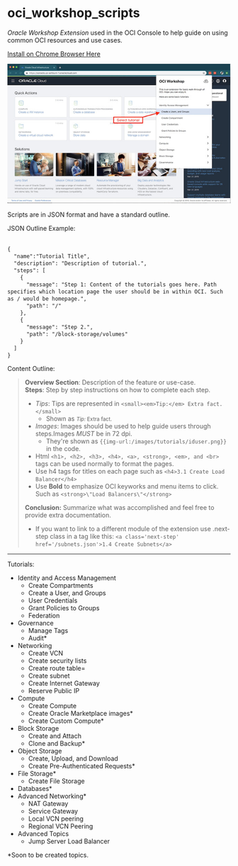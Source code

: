 # oci_workshop_scripts

_Oracle Workshop Extension_ used in the OCI Console to help guide on using common OCI resources and use cases. 

[Install on Chrome Browser Here](https://chrome.google.com/webstore/detail/oci-workshop-extension/pjonegmmmclaihfglajojmfcpfambpcd)

![Screenshot](/OCIExtension.jpg)

Scripts are in JSON format and have a standard outline.

JSON Outline Example: 
```\

{
  "name":"Tutorial Title",
  "description": "Description of tutorial.", 
  "steps": [
    {
      "message": "Step 1: Content of the tutorials goes here. Path specifies which location page the user should be in within OCI. Such as / would be homepage.",
      "path": "/"
    },
    {
      "message": "Step 2.",
      "path": "/block-storage/volumes"
    }
  ]
}
```

Content Outline: 
> **Overview Section**: Description of the feature or use-case.   
> **Steps**: Step by step instructions on how to complete each step.  
> * *Tips*: Tips are represented in ```<small><em>Tip:</em> Extra fact.</small>```  
>   * Shown as <small>*Tip:* Extra fact.</small>   
>* *Images*: Images should be used to help guide users through steps.Images *MUST* be in 72 dpi.
>   * They're shown as `{{img-url:/images/tutorials/iduser.png}}` in the code. 
>* Html `<h1>, <h2>, <h3>, <h4>, <a>, <strong>, <em>, and <br>` tags can be used normally to format the pages.  
>* Use h4 tags for titles on each page such as `<h4>3.1 Create Load Balancer</h4>`  
>* Use **Bold** to emphasize OCI keyworks and menu items to click. Such as `<strong>\"Load Balancers\"</strong>`  
>
>**Conclusion:** Summarize what was accomplished and feel free to provide extra documentation.    
>* If you want to link to a different module of the extension use .next-step class in a tag like this: `<a class='next-step' href='/subnets.json'>1.4 Create Subnets</a>`


<hr>

Tutorials:
* Identity and Access Management
   * Create Compartments
   * Create a User, and Groups
   * User Credentials
   * Grant Policies to Groups
   * Federation
* Governance
   * Manage Tags
   * Audit*
* Networking
   * Create VCN
   * Create security lists 
   * Create route table=
   * Create subnet
   * Create Internet Gateway
   * Reserve Public IP
* Compute
  * Create Compute
  * Create Oracle Marketplace images*
  * Create Custom Compute*
* Block Storage 
   * Create and Attach
   * Clone and Backup*
* Object Storage 
   * Create, Upload, and Download
   * Create Pre-Authenticated Requests*
* File Storage*
   * Create File Storage
* Databases*
* Advanced Networking*
   * NAT Gateway 
   * Service Gateway 
   * Local VCN peering
   * Regional VCN Peering
* Advanced Topics
   * Jump Server Load Balancer

 *Soon to be created topics.
   
    



    

